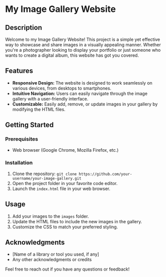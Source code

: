 # My Image Gallery Website

## Description

Welcome to my Image Gallery Website! This project is a simple yet effective way to showcase and share images in a visually appealing manner. Whether you're a photographer looking to display your portfolio or just someone who wants to create a digital album, this website has got you covered.

## Features

- **Responsive Design:** The website is designed to work seamlessly on various devices, from desktops to smartphones.
- **Intuitive Navigation:** Users can easily navigate through the image gallery with a user-friendly interface.
- **Customizable:** Easily add, remove, or update images in your gallery by modifying the HTML files.

## Getting Started

### Prerequisites

- Web browser (Google Chrome, Mozilla Firefox, etc.)

### Installation

1. Clone the repository: `git clone https://github.com/your-username/your-image-gallery.git`
2. Open the project folder in your favorite code editor.
3. Launch the `index.html` file in your web browser.

## Usage

1. Add your images to the `images` folder.
2. Update the HTML files to include the new images in the gallery.
3. Customize the CSS to match your preferred styling.


## Acknowledgments

- [Name of a library or tool you used, if any]
- Any other acknowledgments or credits

Feel free to reach out if you have any questions or feedback!
